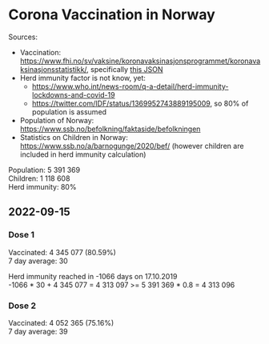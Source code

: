 # Corona Vaccination in Norway

Sources:

- Vaccination: <https://www.fhi.no/sv/vaksine/koronavaksinasjonsprogrammet/koronavaksinasjonsstatistikk/>, specifically [this JSON](https://www.fhi.no/api/chartdata/api/99119)
- Herd immunity factor is not know, yet:
  - <https://www.who.int/news-room/q-a-detail/herd-immunity-lockdowns-and-covid-19>
  - <https://twitter.com/IDF/status/1369952743889195009>, so 80% of population is assumed
- Population of Norway: <https://www.ssb.no/befolkning/faktaside/befolkningen>
- Statistics on Children in Norway: https://www.ssb.no/a/barnogunge/2020/bef/ (however children are included in herd immunity calculation)

Population: 5 391 369  
Children: 1 118 608  
Herd immunity: 80%  

## 2022-09-15

### Dose 1

Vaccinated: 4 345 077 (80.59%)  
7 day average: 30

Herd immunity reached in -1066 days on 17.10.2019  
-1066 * 30 + 4 345 077 = 4 313 097 >= 5 391 369 * 0.8 = 4 313 096

### Dose 2

Vaccinated: 4 052 365 (75.16%)  
7 day average: 39

